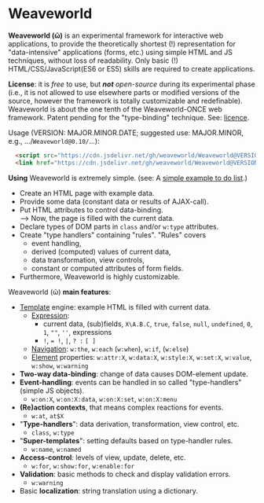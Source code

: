 # Weaveworld

**Weaveworld (ῶ)** is an experimental framework for interactive web applications, to provide the theoretically shortest (!) representation for "data-intensive" applications (forms, etc.) using simple HTML and JS techniques, without loss of readability. Only basic (!) HTML/CSS/JavaScript(ES6 or ES5) skills are required to create applications.

**License**: it is _free_ to use, but _**not** open-source_ during its experimental phase (i.e., it is not allowed to use elsewhere parts or modified versions of the source, however the framework is totally customizable and redefinable). Weaveworld is about the one tenth of the Weaveworld-ONCE web framework. Patent pending for the "type-binding" technique. See: [licence](LICENSE).

Usage (VERSION: MAJOR.MINOR.DATE; suggested use: MAJOR.MINOR, e.g., .../`Weaveworld@0.10/`...):
```html
  <script src="https://cdn.jsdelivr.net/gh/weaveworld/Weaveworld@VERSION/w.min.js"></script>
  <link href="https://cdn.jsdelivr.net/gh/weaveworld/Weaveworld@VERSION/w.css" rel="stylesheet"/>
```

**Using** Weaveworld is extremely simple. (see: A [simple example to do list](demo/simple-todo).)
* Create an HTML page with example data.
* Provide some data (constant data or results of AJAX-call).
* Put HTML attributes to control data-binding.    
--> Now, the page is filled with the current data.
* Declare types of DOM parts in `class` and/or `w:type` attributes.
* Create "type handlers" containing "rules". "Rules" covers
  * event handling,
  * derived (computed) values of current data,
  * data transformation, view controls,
  * constant or computed attributes of form fields.
* Furthermore, Weaveworld is highly customizable.

Weaveworld (ῶ) **main features**:
* [Template](doc/doc-1-template.md) engine: example HTML is filled with current data.  
  * [Expression](doc/doc-1-template.md#template-expressions): 
    * current data, (sub)fields, `X\A.B.C`, `true`, `false`, `null`, `undefined`, `0`, `1`, `""`, `''`, expressions
    * `!`, `= !`, `|`, `? :` `[ ]`
  * [Navigation](doc/doc-1-template.md#navigation-condition-iteration): `w:the`, `w:each` (`w:when`), `w:if`, (`w:else`)
  * [Element](doc/doc-1-template.md#property-like-controls) properties: `w:attr:X`, `w:data:X`, `w:style:X`, `w:set:X`, `w:value`, `w:show`, `w:warning`
* **Two-way data-binding**: change of data causes DOM-element update.
* **Event-handling**: events can be handled in so called "type-handlers" (simple JS objects).
  * `w:on:X`, `w:on:X:data`, `w:on:X:set`, `w:on:X:menu`
* **(Re)action contexts**, that means complex reactions for events.
  * `w:at`, `at$X`
* "**Type-handlers**": data derivation, transformation, view control, etc.
  * `class`, `w:type`
* "**Super-templates**": setting defaults based on type-handler rules.
  * `w:name`, `w:named`
* **Access-control**: levels of view, update, delete, etc.
  * `w:for`, `w:show:for`, `w:enable:for`
* **Validation**: basic methods to check and display validation errors.
  * `w:warning`
* Basic **localization**: string translation using a dictionary.
